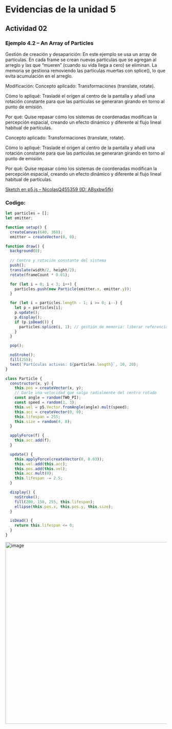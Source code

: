 # Evidencias de la unidad 5

## Actividad 02
### Ejemplo 4.2 – An Array of Particles

Gestión de creación y desaparición:
En este ejemplo se usa un array de partículas. En cada frame se crean nuevas partículas que se agregan al arreglo y las que “mueren” (cuando su vida llega a cero) se eliminan. La memoria se gestiona removiendo las partículas muertas con splice(), lo que evita acumulación en el arreglo.

Modificación:
Concepto aplicado: Transformaciones (translate, rotate).

Cómo lo apliqué: Trasladé el origen al centro de la pantalla y añadí una rotación constante para que las partículas se generaran girando en torno al punto de emisión.

Por qué: Quise repasar cómo los sistemas de coordenadas modifican la percepción espacial, creando un efecto dinámico y diferente al flujo lineal habitual de partículas.

Concepto aplicado: Transformaciones (translate, rotate).

Cómo lo apliqué: Trasladé el origen al centro de la pantalla y añadí una rotación constante para que las partículas se generaran girando en torno al punto de emisión.

Por qué: Quise repasar cómo los sistemas de coordenadas modifican la percepción espacial, creando un efecto dinámico y diferente al flujo lineal habitual de partículas.

[Sketch en p5.js – NicolasQ455359 (ID: ABsxbw5fk)](https://editor.p5js.org/NicolasQ455359/sketches/ABsxbw5fk)

### Codigo: 
```javascript
let particles = [];
let emitter;

function setup() {
  createCanvas(640, 360);
  emitter = createVector(0, 0); 

function draw() {
  background(0);
  
  // Centro y rotación constante del sistema
  push();
  translate(width/2, height/2);
  rotate(frameCount * 0.01);

  for (let i = 0; i < 3; i++) {
    particles.push(new Particle(emitter.x, emitter.y));
  }

  for (let i = particles.length - 1; i >= 0; i--) {
    let p = particles[i];
    p.update();
    p.display();
    if (p.isDead()) {
      particles.splice(i, 1); // gestión de memoria: liberar referencia en el array
    }
  }

  pop();

  noStroke();
  fill(255);
  text(`Partículas activas: ${particles.length}`, 10, 20);
}

class Particle {
  constructor(x, y) {
    this.pos = createVector(x, y);
    // Darle una velocidad que salga radialmente del centro rotado
    const angle = random(TWO_PI);
    const speed = random(1, 3);
    this.vel = p5.Vector.fromAngle(angle).mult(speed);
    this.acc = createVector(0, 0);
    this.lifespan = 255;
    this.size = random(4, 8);
  }

  applyForce(f) {
    this.acc.add(f);
  }

  update() {
    this.applyForce(createVector(0, 0.03)); 
    this.vel.add(this.acc);
    this.pos.add(this.vel);
    this.acc.mult(0);
    this.lifespan -= 2.5;
  }

  display() {
    noStroke();
    fill(200, 150, 255, this.lifespan);
    ellipse(this.pos.x, this.pos.y, this.size);
  }

  isDead() {
    return this.lifespan <= 0;
  }
}
```
<img width="856" height="566" alt="image" src="https://github.com/user-attachments/assets/2452d262-44d4-4154-a41f-c7ea7e7fd467" />






























